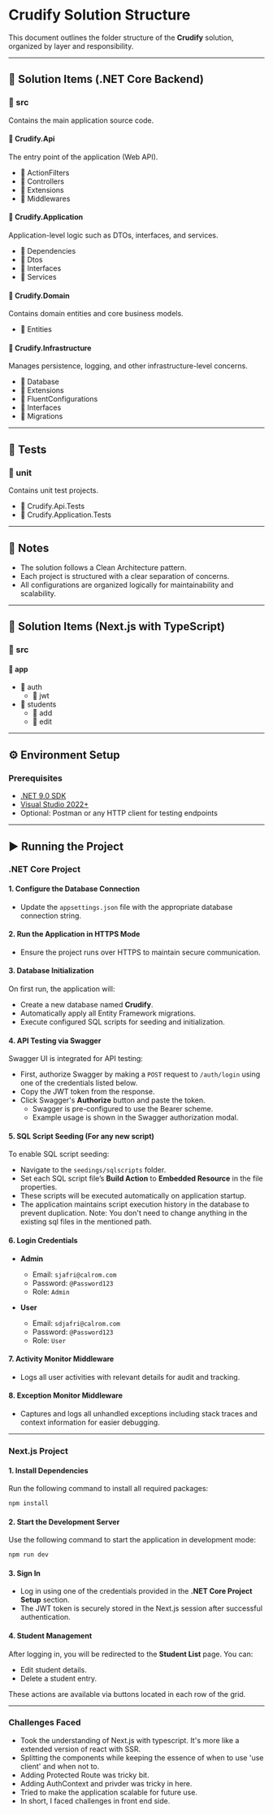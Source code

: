 
# Crudify Solution Structure

This document outlines the folder structure of the **Crudify** solution, organized by layer and responsibility.

---

## 📁 Solution Items (.NET Core Backend)

### 📁 src
Contains the main application source code.

#### 📁 Crudify.Api
The entry point of the application (Web API).

- 📁 ActionFilters
- 📁 Controllers
- 📁 Extensions
- 📁 Middlewares

#### 📁 Crudify.Application
Application-level logic such as DTOs, interfaces, and services.

- 📁 Dependencies
- 📁 Dtos
- 📁 Interfaces
- 📁 Services

#### 📁 Crudify.Domain
Contains domain entities and core business models.

- 📁 Entities

#### 📁 Crudify.Infrastructure
Manages persistence, logging, and other infrastructure-level concerns.

- 📁 Database
- 📁 Extensions
- 📁 FluentConfigurations
- 📁 Interfaces
- 📁 Migrations

---

## 🧪 Tests

### 📁 unit
Contains unit test projects.

- 📁 Crudify.Api.Tests
- 📁 Crudify.Application.Tests

---

## 📝 Notes

- The solution follows a Clean Architecture pattern.
- Each project is structured with a clear separation of concerns.
- All configurations are organized logically for maintainability and scalability.

---

## 📁 Solution Items (Next.js with TypeScript)

### 📁 src

#### 📁 app

- 📁 auth
  - 📁 jwt
- 📁 students
  - 📁 add
  - 📁 edit

---

## ⚙️ Environment Setup

### Prerequisites

- [.NET 9.0 SDK](https://dotnet.microsoft.com/download/dotnet/9.0)
- [Visual Studio 2022+](https://visualstudio.microsoft.com/)
- Optional: Postman or any HTTP client for testing endpoints

---

## ▶️ Running the Project

### .NET Core Project

#### 1. Configure the Database Connection

- Update the `appsettings.json` file with the appropriate database connection string.

#### 2. Run the Application in HTTPS Mode

- Ensure the project runs over HTTPS to maintain secure communication.

#### 3. Database Initialization

On first run, the application will:
- Create a new database named **Crudify**.
- Automatically apply all Entity Framework migrations.
- Execute configured SQL scripts for seeding and initialization.

#### 4. API Testing via Swagger

Swagger UI is integrated for API testing:
- First, authorize Swagger by making a `POST` request to `/auth/login` using one of the credentials listed below.
- Copy the JWT token from the response.
- Click Swagger's **Authorize** button and paste the token.
  - Swagger is pre-configured to use the Bearer scheme.
  - Example usage is shown in the Swagger authorization modal.

#### 5. SQL Script Seeding (For any new script)

To enable SQL script seeding:
- Navigate to the `seedings/sqlscripts` folder.
- Set each SQL script file’s **Build Action** to **Embedded Resource** in the file properties.
- These scripts will be executed automatically on application startup.
- The application maintains script execution history in the database to prevent duplication.
Note: You don't need to change anything in the existing sql files in the mentioned path.

#### 6. Login Credentials

- **Admin**
  - Email: `sjafri@calrom.com`
  - Password: `@Password123`
  - Role: `Admin`

- **User**
  - Email: `sdjafri@calrom.com`
  - Password: `@Password123`
  - Role: `User`

#### 7. Activity Monitor Middleware

- Logs all user activities with relevant details for audit and tracking.

#### 8. Exception Monitor Middleware

- Captures and logs all unhandled exceptions including stack traces and context information for easier debugging.

---

### Next.js Project

#### 1. Install Dependencies

Run the following command to install all required packages:

```bash
npm install
```

#### 2. Start the Development Server

Use the following command to start the application in development mode:

```bash
npm run dev
```

#### 3. Sign In

- Log in using one of the credentials provided in the **.NET Core Project Setup** section.
- The JWT token is securely stored in the Next.js session after successful authentication.

#### 4. Student Management

After logging in, you will be redirected to the **Student List** page. You can:

- Edit student details.
- Delete a student entry.

These actions are available via buttons located in each row of the grid.

---

### Challenges Faced
- Took the understanding of Next.js with typescript. It's more like a extended version of react with SSR.
- Splitting the components while keeping the essence of when to use 'use client' and when not to.
- Adding Protected Route was tricky bit.
- Adding AuthContext and privder was tricky in here.
- Tried to make the application scalable for future use.
- In short, I faced challenges in front end side.
